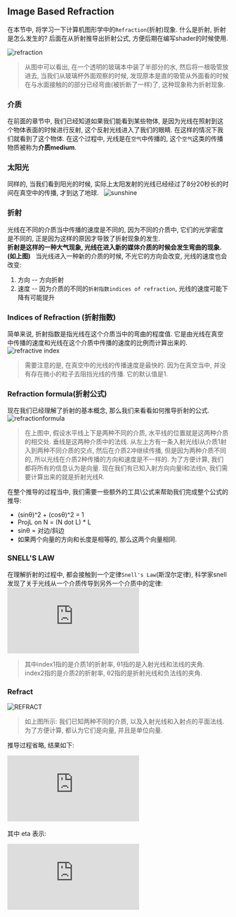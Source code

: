 ## Image Based Refraction
在本节中, 将学习一下计算机图形学中的`Refraction`(折射)现象. 什么是折射, 折射是怎么发生的? 后面在从折射推导出折射公式, 方便后期在编写shader的时候使用. 

![refraction](https://github.com/zhyrao/UnityShader/blob/master/Lesson/Lesson_55/Slide_55/Slide_01.png?raw=true)
>从图中可以看出, 在一个透明的玻璃本中装了半部分的水, 然后将一根吸管放进去, 当我们从玻璃杯外面观察的时候, 发现原本是直的吸管从外面看的时候在与水面接触的的部分已经弯曲(被折断了一样)了, 这种现象称为折射现象.  

### 介质 
在前面的章节中, 我们已经知道如果我们能看到某些物体, 是因为光线在照射到这个物体表面的时候进行反射, 这个反射光线进入了我们的眼睛. 在这样的情况下我们就看到了这个物体. 在这个过程中, 光线是在`空气`中传播的, 这个`空气`这类的传播物质被称为**介质medium**.  

### 太阳光
同样的, 当我们看到阳光的时候, 实际上太阳发射的光线已经经过了8分20秒长的时间在真空中的传播, 才到达了地球.  
![sunshine](https://github.com/zhyrao/UnityShader/blob/master/Lesson/Lesson_55/Slide_55/Slide_02.png?raw=true)  

### 折射 
光线在不同的介质当中传播的速度是不同的, 因为不同的介质中, 它们的光学密度是不同的, 正是因为这样的原因才导致了折射现象的发生.  
**折射是这样的一种大气现象, 光线在进入新的媒体介质的时候会发生弯曲的现象.(如上图)**  
当光线进入一种新的介质的时候, 不光它的方向会改变, 光线的速度也会改变:  
1. 方向 -- 方向折射
2. 速度 -- 因为介质的不同的`折射指数indices of refraction`, 光线的速度可能下降有可能提升


### Indices of Refraction (折射指数)
简单来说, 折射指数是指光线在这个介质当中的弯曲的程度值. 它是由光线在真空中传播的速度和光线在这个介质中传播的速度的比例而计算出来的.  
![refractive index](https://github.com/zhyrao/UnityShader/blob/master/Lesson/Lesson_55/Slide_55/Slide_03.png?raw=true)
> 需要注意的是, 在真空中的光线的传播速度是最快的. 因为在真空当中, 并没有存在微小的粒子去阻挡光线的传播. 它的默认值是1. 


### Refraction formula(折射公式)
现在我们已经理解了折射的基本概念, 那么我们来看看如何推导折射的公式. 
![refractionformula](https://github.com/zhyrao/UnityShader/blob/master/Lesson/Lesson_55/Slide_55/Slide_04.png?raw=true)
> 在上图中, 假设水平线上下是两种不同的介质, 水平线的位置就是这两种介质的相交处. 垂线是这两种介质中的法线. 从左上方有一条入射光线I从介质1射入到两种不同介质的交点, 然后在介质2冲继续传播, 但是因为两种介质不同的, 所以光线在介质2种传播的方向和速度是不一样的. 为了方便计算, 我们都将所有的信息认为是向量. 现在我们有已知入射方向向量I和法线n, 我们需要计算出来的就是折射光线R.  

在整个推导的过程当中, 我们需要一些额外的工具\公式来帮助我们完成整个公式的推导: 
- (sinθ)^2 + (cosθ)^2 = 1
- ProjL on N = (N dot L) * L 
- sinθ = 对边/斜边
- 如果两个向量的方向和长度是相等的, 那么这两个向量相同. 

### SNELL'S LAW
在理解折射的过程中, 都会接触到一个定律`Snell's Law`(斯涅尔定律), 科学家snell发现了关于光线从一个介质传导到另外一个介质中的定律:  
![refractivindex](http://latex.codecogs.com/gif.latex?%5Cbg_white%20index_1*sin%5CTheta%20_1%3Dindex_2*sin%5CTheta_2)
> 其中index1指的是介质1的折射率, θ1指的是入射光线和法线的夹角.  
> index2指的是介质2的折射率, θ2指的是折射光线和负法线的夹角.


### Refract
![REFRACT](https://github.com/zhyrao/UnityShader/blob/master/Lesson/Lesson_55/Slide_56/Slide_01.png)
> 如上图所示: 我们已知两种不同的介质, 以及入射光线和入射点的平面法线. 为了方便计算, 都认为它们是向量, 并且是单位向量. 

推导过程省略, 结果如下:  

![formula](http://latex.codecogs.com/gif.latex?%5Cbg_white%20%5Clarge%20eat%20*%20%5Cvec%7BI%7D%20&plus;%20%5Cvec%20%7BN%7D%20*%20%28%28eta%20*%20cos%5Ctheta_I%29%20-%20%5Csqrt%5B%5D%7B1-eta%5E2%20*%20%281-cos%5E2%5Ctheta_R%29%7D%29)  

其中 eta 表示:   

![eta](http://latex.codecogs.com/gif.latex?%5Cbg_white%20%5Clarge%20%5Cfrac%7Bindex_I%7D%7Bindex_R%7D)
